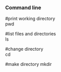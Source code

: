 ### Command line
#print working directory  
pwd 

#list files and directories  
ls 

#change directory  
cd

#make directory
mkdir
